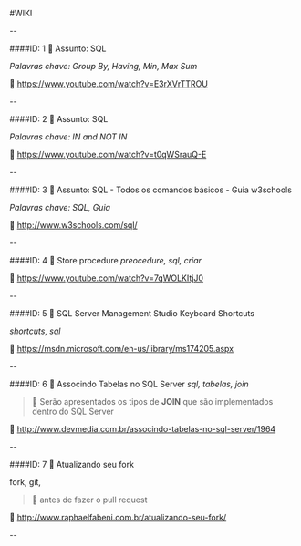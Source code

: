 #WIKI 

--

####ID: 1 :paperclip: Assunto: SQL 
 
 _Palavras chave: Group By, Having, Min, Max Sum_

 :link: https://www.youtube.com/watch?v=E3rXVrTTROU

--

####ID: 2 :paperclip: Assunto: SQL  

 _Palavras chave: IN and NOT IN_

 :link: https://www.youtube.com/watch?v=t0qWSrauQ-E

--

####ID: 3 :paperclip: Assunto: SQL - Todos os comandos básicos - Guia w3schools
 
 _Palavras chave: SQL, Guia_

 :link: http://www.w3schools.com/sql/
 
--

####ID: 4 :paperclip: Store procedure
_preocedure, sql, criar_

:link: https://www.youtube.com/watch?v=7qWOLKItjJ0

--

####ID: 5 :paperclip: SQL Server Management Studio Keyboard Shortcuts

_shortcuts, sql_

:link: https://msdn.microsoft.com/en-us/library/ms174205.aspx

--

####ID: 6 :paperclip: Associndo Tabelas no SQL Server
_sql, tabelas, join_

>:memo: Serão apresentados os tipos de **JOIN** que são implementados dentro do SQL Server

:link: http://www.devmedia.com.br/associndo-tabelas-no-sql-server/1964

--

####ID: 7 :paperclip: Atualizando seu fork

fork, git, 

>:memo: antes de fazer o pull request

:link: http://www.raphaelfabeni.com.br/atualizando-seu-fork/

--